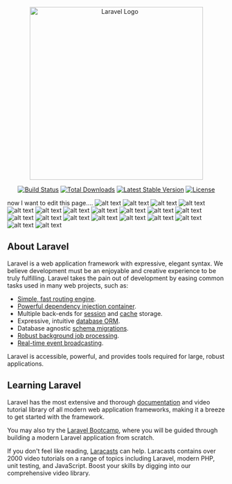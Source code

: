 <p align="center"><a href="https://laravel.com" target="_blank"><img src="https://raw.githubusercontent.com/laravel/art/master/logo-lockup/5%20SVG/2%20CMYK/1%20Full%20Color/laravel-logolockup-cmyk-red.svg" width="400" alt="Laravel Logo"></a></p>

<p align="center">
<a href="https://github.com/laravel/framework/actions"><img src="https://github.com/laravel/framework/workflows/tests/badge.svg" alt="Build Status"></a>
<a href="https://packagist.org/packages/laravel/framework"><img src="https://img.shields.io/packagist/dt/laravel/framework" alt="Total Downloads"></a>
<a href="https://packagist.org/packages/laravel/framework"><img src="https://img.shields.io/packagist/v/laravel/framework" alt="Latest Stable Version"></a>
<a href="https://packagist.org/packages/laravel/framework"><img src="https://img.shields.io/packagist/l/laravel/framework" alt="License"></a>
</p>

now I want to edit this page....
![alt text](https://github.com/fuad7161/Project/blob/main/Picture/Screenshot%20(55).png)
![alt text](https://github.com/fuad7161/Project/blob/main/Picture/Screenshot%20(56).png)
![alt text](https://github.com/fuad7161/Project/blob/main/Picture/Screenshot%20(57).png)
![alt text](https://github.com/fuad7161/Project/blob/main/Picture/Screenshot%20(58).png)
![alt text](https://github.com/fuad7161/Project/blob/main/Picture/Screenshot%20(59).png)
![alt text](https://github.com/fuad7161/Project/blob/main/Picture/Screenshot%20(60).png)
![alt text](https://github.com/fuad7161/Project/blob/main/Picture/Screenshot%20(61).png)
![alt text](https://github.com/fuad7161/Project/blob/main/Picture/Screenshot%20(62).png)
![alt text](https://github.com/fuad7161/Project/blob/main/Picture/Screenshot%20(63).png)
![alt text](https://github.com/fuad7161/Project/blob/main/Picture/Screenshot%20(64).png)
![alt text](https://github.com/fuad7161/Project/blob/main/Picture/Screenshot%20(65).png)
![alt text](https://github.com/fuad7161/Project/blob/main/Picture/Screenshot%20(66).png)
![alt text](https://github.com/fuad7161/Project/blob/main/Picture/Screenshot%20(67).png)
![alt text](https://github.com/fuad7161/Project/blob/main/Picture/Screenshot%20(68).png)
![alt text](https://github.com/fuad7161/Project/blob/main/Picture/Screenshot%20(69).png)
![alt text](https://github.com/fuad7161/Project/blob/main/Picture/Screenshot%20(70).png)
![alt text](https://github.com/fuad7161/Project/blob/main/Picture/Screenshot%20(71).png)
![alt text](https://github.com/fuad7161/Project/blob/main/Picture/Screenshot%20(72).png)
![alt text](https://github.com/fuad7161/Project/blob/main/Picture/Screenshot%20(73).png)
![alt text](https://github.com/fuad7161/Project/blob/main/Picture/Screenshot%20(74).png)

## About Laravel

Laravel is a web application framework with expressive, elegant syntax. We believe development must be an enjoyable and creative experience to be truly fulfilling. Laravel takes the pain out of development by easing common tasks used in many web projects, such as:

- [Simple, fast routing engine](https://laravel.com/docs/routing).
- [Powerful dependency injection container](https://laravel.com/docs/container).
- Multiple back-ends for [session](https://laravel.com/docs/session) and [cache](https://laravel.com/docs/cache) storage.
- Expressive, intuitive [database ORM](https://laravel.com/docs/eloquent).
- Database agnostic [schema migrations](https://laravel.com/docs/migrations).
- [Robust background job processing](https://laravel.com/docs/queues).
- [Real-time event broadcasting](https://laravel.com/docs/broadcasting).

Laravel is accessible, powerful, and provides tools required for large, robust applications.

## Learning Laravel

Laravel has the most extensive and thorough [documentation](https://laravel.com/docs) and video tutorial library of all modern web application frameworks, making it a breeze to get started with the framework.

You may also try the [Laravel Bootcamp](https://bootcamp.laravel.com), where you will be guided through building a modern Laravel application from scratch.

If you don't feel like reading, [Laracasts](https://laracasts.com) can help. Laracasts contains over 2000 video tutorials on a range of topics including Laravel, modern PHP, unit testing, and JavaScript. Boost your skills by digging into our comprehensive video library.
